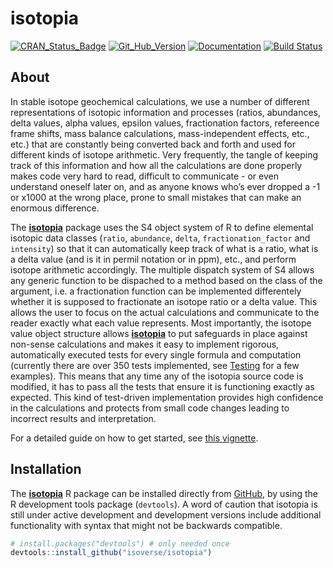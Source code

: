 
<!-- README.md is generated from README.Rmd. Please edit that file -->

# isotopia

[![CRAN\_Status\_Badge](http://www.r-pkg.org/badges/version/isotopia)](https://cran.r-project.org/package=isotopia)
[![Git\_Hub\_Version](https://img.shields.io/badge/GitHub-0.5.8-orange.svg?style=flat-square)](/commits)
[![Documentation](https://img.shields.io/badge/docs-online-green.svg)](http://isotopia.isoverse.org/)
[![Build
Status](https://travis-ci.org/isoverse/isotopia.svg?branch=master)](https://travis-ci.org/isoverse/isotopia)

## About

In stable isotope geochemical calculations, we use a number of different
representations of isotopic information and processes (ratios,
abundances, delta values, alpha values, epsilon values, fractionation
factors, refereence frame shifts, mass balance calculations,
mass-independent effects, etc., etc.) that are constantly being
converted back and forth and used for different kinds of isotope
arithmetic. Very frequently, the tangle of keeping track of this
information and how all the calculations are done properly makes code
very hard to read, difficult to communicate - or even understand oneself
later on, and as anyone knows who’s ever dropped a -1 or x1000 at the
wrong place, prone to small mistakes that can make an enormous
difference.

The [**isotopia**](http://isotopia.isoverse.org/) package uses the S4
object system of R to define elemental isotopic data classes (`ratio`,
`abundance`, `delta`, `fractionation_factor` and `intensity`) so that it
can automatically keep track of what is a ratio, what is a delta value
(and is it in permil notation or in ppm), etc., and perform isotope
arithmetic accordingly. The multiple dispatch system of S4 allows any
generic function to be dispached to a method based on the class of the
argument, i.e. a fractionation function can be implemented differentely
whether it is supposed to fractionate an isotope ratio or a delta value.
This allows the user to focus on the actual calculations and communicate
to the reader exactly what each value represents. Most importantly, the
isotope value object structure allows
[**isotopia**](http://isotopia.isoverse.org/) to put safeguards in place
against non-sense calculations and makes it easy to implement rigorous,
automatically executed tests for every single formula and computation
(currently there are over 350 tests implemented, see [Testing](#testing)
for a few examples). This means that any time any of the isotopia source
code is modified, it has to pass all the tests that ensure it is
functioning exactly as expected. This kind of test-driven implementation
provides high confidence in the calculations and protects from small
code changes leading to incorrect results and interpretation.

For a detailed guide on how to get started, see [this
vignette](https://isotopia.isoverse.org/articles/isotopia.html).

## Installation

The [**isotopia**](http://isotopia.isoverse.org/) R package can be
installed directly from [GitHub](https://github.com/), by using the R
development tools package (`devtools`). A word of caution that isotopia
is still under active development and development versions include
additional functionality with syntax that might not be backwards
compatible.

``` r
# install.packages("devtools") # only needed once
devtools::install_github("isoverse/isotopia")
```
